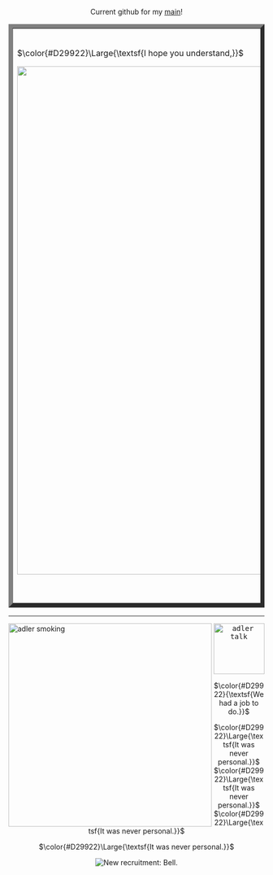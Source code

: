   <div align="center">

Current github for my [main](https://github.com/Vexuliii)!


 <table border="8">
     <tr>
       <td>
         <br>
  <div align="left">
     
  $\color{#D29922}\Large{\textsf{I hope you understand,}}$
  </div>
<img src="https://64.media.tumblr.com/7988800e21fc1267a871af3dfb042dd9/08c82feca3bf90bb-2c/s1280x1920/e02c203f89ed569b5d1eed3135e3a573fc52187c.pnj" width="1000" align="center">
<br>
<div align="right">
  
$\color{#D29922}\Large{\textsf{It was never personal.}}$ 
  <br>
   </div>
    </td>
  </tr>
</table>

  </div>

<hr>

   <img src="https://64.media.tumblr.com/d6ca9c1692e9e77e8709d7d97e8322b0/e557ac967605794e-f3/s400x600/042e970d5541d7e4e67a0b3514cac8f1d525a732.webp" align="left" width="400" alt="adler smoking" title="im gonna fucking kill him"> 

<div align="center">
  
  <kbd><img src="https://media1.tenor.com/m/aJhMAl6hDPgAAAAd/black-ops-6-adler.gif" align="center" width="100" alt="adler talk" title="what a yapper">
<br>

$\color{#D29922}{\textsf{We had a job to do.}}$
</kbd>


$\color{#D29922}\Large{\textsf{It was never personal.}}$
$\color{#D29922}\Large{\textsf{It was never personal.}}$
$\color{#D29922}\Large{\textsf{It was never personal.}}$


$\color{#D29922}\Large{\textsf{It was never personal.}}$
   <p align="center"><img src="https://komarev.com/ghpvc/?username=METALGRAVE&color=6c9d76&style=for-the-badge&label=CIA+MEMBERS:" title="New recruitment: Bell."></p>
